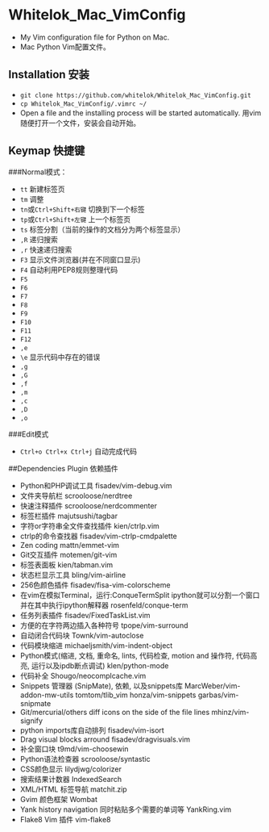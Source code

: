 # Whitelok\_Mac_VimConfig
- My Vim configuration file for Python on Mac. 
- Mac Python Vim配置文件。

## Installation 安装
- `git clone https://github.com/whitelok/Whitelok_Mac_VimConfig.git`
- `cp Whitelok_Mac_VimConfig/.vimrc ~/`
- Open a file and the installing process will be started automatically. 用vim随便打开一个文件，安装会自动开始。

## Keymap 快捷键
###Normal模式：
 - `tt` 新建标签页
 - `tm` 调整
 - `tn`或`Ctrl+Shift+右键` 切换到下一个标签
 - `tp`或`Ctrl+Shift+左键` 上一个标签页
 - `ts` 标签分割（当前的操作的文档分为两个标签显示）
 - `,R` 递归搜索
 - `,r` 快速递归搜索
 - `F3` 显示文件浏览器(并在不同窗口显示)
 - `F4` 自动利用PEP8规则整理代码
 - `F5` 
 - `F6`
 - `F7`
 - `F8`
 - `F9`
 - `F10`
 - `F11`
 - `F12`
 - `,e`
 - `\e` 显示代码中存在的错误
 - `,g`
 - `,G`
 - `,f`
 - `,m`
 - `,c`
 - `,D`
 - `,o`
 
 ###Edit模式
 - `Ctrl+o Ctrl+x Ctrl+j` 自动完成代码

##Dependencies Plugin 依赖插件
- Python和PHP调试工具 fisadev/vim-debug.vim
- 文件夹导航栏 scrooloose/nerdtree
- 快速注释插件 scrooloose/nerdcommenter
- 标签栏插件 majutsushi/tagbar
- 字符or字符串全文件查找插件 kien/ctrlp.vim
- ctrlp的命令查找器 fisadev/vim-ctrlp-cmdpalette
- Zen coding mattn/emmet-vim
- Git交互插件 motemen/git-vim
- 标签表面板 kien/tabman.vim
- 状态栏显示工具 bling/vim-airline
- 256色颜色插件 fisadev/fisa-vim-colorscheme
- 在vim在模拟Terminal，运行:ConqueTermSplit ipython就可以分割一个窗口并在其中执行ipython解释器 rosenfeld/conque-term
- 任务列表插件 fisadev/FixedTaskList.vim
- 方便的在字符两边插入各种符号 tpope/vim-surround
- 自动闭合代码块 Townk/vim-autoclose
- 代码模块缩进 michaeljsmith/vim-indent-object
- Python模式(缩进, 文档, 重命名, lints, 代码检查, motion and 操作符, 代码高亮, 运行以及ipdb断点调试) klen/python-mode
- 代码补全 Shougo/neocomplcache.vim
- Snippets 管理器 (SnipMate), 依赖, 以及snippets库 MarcWeber/vim-addon-mw-utils tomtom/tlib_vim honza/vim-snippets garbas/vim-snipmate
- Git/mercurial/others diff icons on the side of the file lines mhinz/vim-signify
- python imports库自动排列 fisadev/vim-isort
- Drag visual blocks arround fisadev/dragvisuals.vim
- 补全窗口块 t9md/vim-choosewin
- Python语法检查器 scrooloose/syntastic
- CSS颜色显示 lilydjwg/colorizer
- 搜索结果计数器 IndexedSearch
- XML/HTML 标签导航 matchit.zip
- Gvim 颜色框架 Wombat
- Yank history navigation 同时粘贴多个需要的单词等 YankRing.vim
- Flake8 Vim 插件 vim-flake8